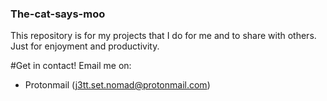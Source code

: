 ### The-cat-says-moo
This repository is for my projects that I do for me and to share with others. Just for enjoyment and productivity. 

#Get in contact!
Email me on:
- Protonmail (j3tt.set.nomad@protonmail.com)
